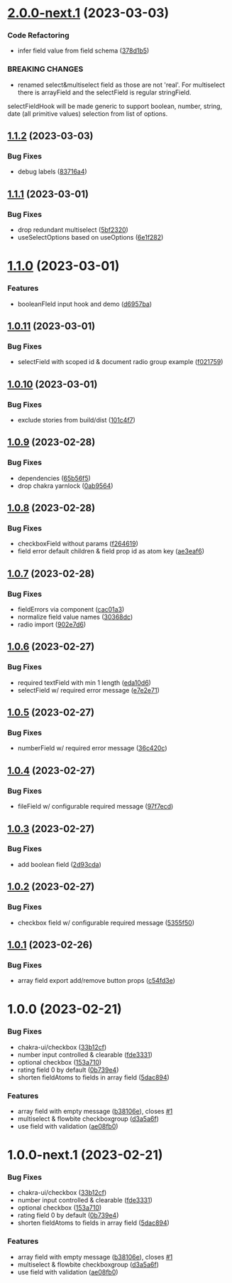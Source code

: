 # [2.0.0-next.1](https://github.com/MiroslavPetrik/form-atoms-field/compare/v1.1.2...v2.0.0-next.1) (2023-03-03)


### Code Refactoring

* infer field value from field schema ([378d1b5](https://github.com/MiroslavPetrik/form-atoms-field/commit/378d1b5b32d9b9c55b848e0d4c872aceb3cff6de))


### BREAKING CHANGES

* renamed select&multiselect field as those are not 'real'. For multiselect there is arrayField and the selectField is regular stringField.

selectFieldHook will be made generic to support boolean, number, string, date (all primitive values) selection from list of options.

## [1.1.2](https://github.com/MiroslavPetrik/form-atoms-field/compare/v1.1.1...v1.1.2) (2023-03-03)


### Bug Fixes

* debug labels ([83716a4](https://github.com/MiroslavPetrik/form-atoms-field/commit/83716a44c6f68eb5909632c45c04a72ed3bd9c22))

## [1.1.1](https://github.com/MiroslavPetrik/form-atoms-field/compare/v1.1.0...v1.1.1) (2023-03-01)


### Bug Fixes

* drop redundant multiselect ([5bf2320](https://github.com/MiroslavPetrik/form-atoms-field/commit/5bf2320e8e6a3cb2fdb7b8942a898ca87e9d82b1))
* useSelectOptions based on useOptions ([6e1f282](https://github.com/MiroslavPetrik/form-atoms-field/commit/6e1f2820decef281addb977716f30028683a4f06))

# [1.1.0](https://github.com/MiroslavPetrik/form-atoms-field/compare/v1.0.11...v1.1.0) (2023-03-01)


### Features

* booleanFIeld input hook and demo ([d6957ba](https://github.com/MiroslavPetrik/form-atoms-field/commit/d6957ba4297890db79a56a18e4b7df642de36c57))

## [1.0.11](https://github.com/MiroslavPetrik/form-atoms-field/compare/v1.0.10...v1.0.11) (2023-03-01)


### Bug Fixes

* selectField with scoped id & document radio group example ([f021759](https://github.com/MiroslavPetrik/form-atoms-field/commit/f0217597e3a525bfb42f02587ad5b0247d1f2a36))

## [1.0.10](https://github.com/MiroslavPetrik/form-atoms-field/compare/v1.0.9...v1.0.10) (2023-03-01)


### Bug Fixes

* exclude stories from build/dist ([101c4f7](https://github.com/MiroslavPetrik/form-atoms-field/commit/101c4f72e627d1429c9a7816a37bf025b728d199))

## [1.0.9](https://github.com/MiroslavPetrik/form-atoms-field/compare/v1.0.8...v1.0.9) (2023-02-28)


### Bug Fixes

* dependencies ([65b56f5](https://github.com/MiroslavPetrik/form-atoms-field/commit/65b56f585477e3ad7f3221f6f4d15cd118e2496e))
* drop chakra yarnlock ([0ab9564](https://github.com/MiroslavPetrik/form-atoms-field/commit/0ab956494b868ad33999267c1dee06ca4fcae891))

## [1.0.8](https://github.com/MiroslavPetrik/form-atoms-field/compare/v1.0.7...v1.0.8) (2023-02-28)


### Bug Fixes

* checkboxField without params ([f264619](https://github.com/MiroslavPetrik/form-atoms-field/commit/f264619357db66ae9c753e98d73dd035a37c2761))
* field error default children & field prop id as atom key ([ae3eaf6](https://github.com/MiroslavPetrik/form-atoms-field/commit/ae3eaf6fbdd759ad3acf109fedf43142af15824b))

## [1.0.7](https://github.com/MiroslavPetrik/form-atoms-field/compare/v1.0.6...v1.0.7) (2023-02-28)


### Bug Fixes

* fieldErrors via component ([cac01a3](https://github.com/MiroslavPetrik/form-atoms-field/commit/cac01a30c03168fb1bc828379f5ab9c5bbbf3c4f))
* normalize field value names ([30368dc](https://github.com/MiroslavPetrik/form-atoms-field/commit/30368dcfa6fe79c88319f68ad650000070592fe1))
* radio import ([902e7d6](https://github.com/MiroslavPetrik/form-atoms-field/commit/902e7d69854927c858dca65af10bbf6a3b1c87db))

## [1.0.6](https://github.com/MiroslavPetrik/form-atoms-field/compare/v1.0.5...v1.0.6) (2023-02-27)


### Bug Fixes

* required textField with min 1 length ([eda10d6](https://github.com/MiroslavPetrik/form-atoms-field/commit/eda10d6549650e434ab031862a2920676aefb471))
* selectField w/ required error message ([e7e2e71](https://github.com/MiroslavPetrik/form-atoms-field/commit/e7e2e71fd3130bfe81a30f4ce9e0fc1670334280))

## [1.0.5](https://github.com/MiroslavPetrik/form-atoms-field/compare/v1.0.4...v1.0.5) (2023-02-27)


### Bug Fixes

* numberField w/ required error message ([36c420c](https://github.com/MiroslavPetrik/form-atoms-field/commit/36c420c9d2edfa3eb056ca475cc19a9af0ed6d1d))

## [1.0.4](https://github.com/MiroslavPetrik/form-atoms-field/compare/v1.0.3...v1.0.4) (2023-02-27)


### Bug Fixes

* fileField w/ configurable required message ([97f7ecd](https://github.com/MiroslavPetrik/form-atoms-field/commit/97f7ecd7a2ae997f88b7fd569ba84a7fdf21e98c))

## [1.0.3](https://github.com/MiroslavPetrik/form-atoms-field/compare/v1.0.2...v1.0.3) (2023-02-27)


### Bug Fixes

* add boolean field ([2d93cda](https://github.com/MiroslavPetrik/form-atoms-field/commit/2d93cda9bec8db9f9887f7dc40c8439485006dc1))

## [1.0.2](https://github.com/MiroslavPetrik/form-atoms-field/compare/v1.0.1...v1.0.2) (2023-02-27)


### Bug Fixes

* checkbox field w/ configurable required message ([5355f50](https://github.com/MiroslavPetrik/form-atoms-field/commit/5355f50887dd02efd7b722951668decf8bebe735))

## [1.0.1](https://github.com/MiroslavPetrik/form-atoms-field/compare/v1.0.0...v1.0.1) (2023-02-26)


### Bug Fixes

* array field export add/remove button props ([c54fd3e](https://github.com/MiroslavPetrik/form-atoms-field/commit/c54fd3e42e8e92181cbe4f17a9f13e27c5d55e7c))

# 1.0.0 (2023-02-21)


### Bug Fixes

* chakra-ui/checkbox ([33b12cf](https://github.com/MiroslavPetrik/form-atoms-field/commit/33b12cf158778db7d5b18d1f284ed3701998910f))
* number input controlled & clearable ([fde3331](https://github.com/MiroslavPetrik/form-atoms-field/commit/fde3331da4c1d617511e5cc5a8e28f868eca3b35))
* optional checkbox ([153a710](https://github.com/MiroslavPetrik/form-atoms-field/commit/153a7100bb4e686152e964a2bec4966ec7de7bb3))
* rating field 0 by default ([0b739e4](https://github.com/MiroslavPetrik/form-atoms-field/commit/0b739e4351349c94bc105d40c2313672aa5d4bca))
* shorten fieldAtoms to fields in array field ([5dac894](https://github.com/MiroslavPetrik/form-atoms-field/commit/5dac8943b113a159913dbdc87978ea5be1bc3753))


### Features

* array field with empty message ([b38106e](https://github.com/MiroslavPetrik/form-atoms-field/commit/b38106e88d3207784c5e81fc356a130b1e633f50)), closes [#1](https://github.com/MiroslavPetrik/form-atoms-field/issues/1)
* multiselect & flowbite checkboxgroup ([d3a5a6f](https://github.com/MiroslavPetrik/form-atoms-field/commit/d3a5a6fac90ece1fec0832615323153baf2cd33b))
* use field with validation ([ae08fb0](https://github.com/MiroslavPetrik/form-atoms-field/commit/ae08fb05196af9cb7818a3e5a673d73d59c455b6))

# 1.0.0-next.1 (2023-02-21)


### Bug Fixes

* chakra-ui/checkbox ([33b12cf](https://github.com/MiroslavPetrik/form-atoms-field/commit/33b12cf158778db7d5b18d1f284ed3701998910f))
* number input controlled & clearable ([fde3331](https://github.com/MiroslavPetrik/form-atoms-field/commit/fde3331da4c1d617511e5cc5a8e28f868eca3b35))
* optional checkbox ([153a710](https://github.com/MiroslavPetrik/form-atoms-field/commit/153a7100bb4e686152e964a2bec4966ec7de7bb3))
* rating field 0 by default ([0b739e4](https://github.com/MiroslavPetrik/form-atoms-field/commit/0b739e4351349c94bc105d40c2313672aa5d4bca))
* shorten fieldAtoms to fields in array field ([5dac894](https://github.com/MiroslavPetrik/form-atoms-field/commit/5dac8943b113a159913dbdc87978ea5be1bc3753))


### Features

* array field with empty message ([b38106e](https://github.com/MiroslavPetrik/form-atoms-field/commit/b38106e88d3207784c5e81fc356a130b1e633f50)), closes [#1](https://github.com/MiroslavPetrik/form-atoms-field/issues/1)
* multiselect & flowbite checkboxgroup ([d3a5a6f](https://github.com/MiroslavPetrik/form-atoms-field/commit/d3a5a6fac90ece1fec0832615323153baf2cd33b))
* use field with validation ([ae08fb0](https://github.com/MiroslavPetrik/form-atoms-field/commit/ae08fb05196af9cb7818a3e5a673d73d59c455b6))
